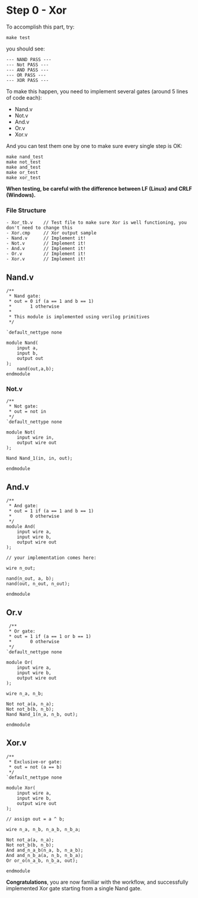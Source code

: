 
# Step 0 - Xor

To accomplish this part, try:

```
make test
```

you should see:

```
--- NAND PASS ---
--- Not PASS ---
--- AND PASS ---
--- OR PASS ---
--- XOR PASS ---
```

To make this happen, you need to implement several gates (around 5 lines of code each):

- Nand.v
- Not.v
- And.v
- Or.v
- Xor.v

And you can test them one by one to make sure every single step is OK:

```
make nand_test
make not_test
make and_test
make or_test
make xor_test
```

**When testing, be careful with the difference between LF (Linux) and CRLF (Windows).**

### File Structure

```
- Xor_tb.v    // Test file to make sure Xor is well functioning, you don't need to change this
- Xor.cmp     // Xor output sample
- Nand.v      // Implement it!
- Not.v       // Implement it!
- And.v       // Implement it!
- Or.v        // Implement it!
- Xor.v       // Implement it!
```

## Nand.v

```
/**
 * Nand gate: 
 * out = 0 if (a == 1 and b == 1)
 *       1 otherwise
 *
 * This module is implemented using verilog primitives
 */

`default_nettype none

module Nand(
	input a,
	input b,
	output out
);
	nand(out,a,b);
endmodule
```

### Not.v

```
/**
 * Not gate:
 * out = not in
 */
`default_nettype none

module Not(
	input wire in,
	output wire out
);

Nand Nand_1(in, in, out);

endmodule
```

## And.v

```
/**
 * And gate: 
 * out = 1 if (a == 1 and b == 1)
 *       0 otherwise
 */
module And(
	input wire a,
	input wire b,
	output wire out
);

// your implementation comes here:

wire n_out;

nand(n_out, a, b);
nand(out, n_out, n_out);

endmodule
```

## Or.v

```
 /**
 * Or gate:
 * out = 1 if (a == 1 or b == 1)
 *       0 otherwise
 */
`default_nettype none

module Or(
	input wire a,
	input wire b,
	output wire out
);

wire n_a, n_b;

Not not_a(a, n_a);
Not not_b(b, n_b);
Nand Nand_1(n_a, n_b, out);

endmodule
```

## Xor.v

```
/**
 * Exclusive-or gate:
 * out = not (a == b)
 */
`default_nettype none

module Xor(
	input wire a,
	input wire b,
	output wire out
);

// assign out = a ^ b;

wire n_a, n_b, n_a_b, n_b_a;

Not not_a(a, n_a);
Not not_b(b, n_b);
And and_n_a_b(n_a, b, n_a_b);
And and_n_b_a(a, n_b, n_b_a);
Or or_o(n_a_b, n_b_a, out);

endmodule
```



**Congratulations**, you are now familiar with the workflow, and successfully implemented Xor gate starting from a single Nand gate.
